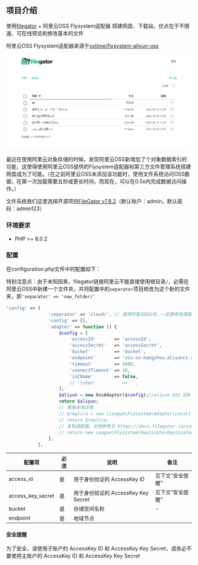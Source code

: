 ## 项目介绍

使用[filegator](https://github.com/filegator/filegator) + 阿里云OSS Flysystem适配器 搭建网盘、下载站，优点在于不限速、可在线预览和修改基本的文件

阿里云OSS Flysystem适配器来源于[xxtime/flysystem-aliyun-oss](https://github.com/xxtime/flysystem-aliyun-oss)

![](filegator.png)

最近在使用阿里云对象存储的时候，发现阿里云OSS新增加了个对象数据索引的功能，这使得使用阿里云OSS提供的Flysystem适配器和第三方文件管理系统搭建网盘成为了可能。（在之前阿里云OSS未添加该功能时，使用文件系统访问OSS数据，在第一次加载需要五秒或更长时间，而现在，可以在0.5s内完成数据访问操作。）

文件系统我们这里选择开源项目[FileGator v7.8.2](https://github.com/filegator/filegator)（默认账户：admin，默认密码：admin123）

### 环境要求

- PHP >= 8.0.2

### 配置

在configuration.php文件中的配置如下：

特别注意点：由于未知因素，filegator链接阿里云不能直接使用根目录`/`，必需在阿里云OSS中新建一个文件夹，并将配置中的`separator`项目修改为这个新的文件夹，即`'separator' => 'new_folder/'`

```php
'config' => [
                'separator' => 'cloud/', // 使用阿里云OSS时，一定要修改源路径为新建文件夹的路径
                'config' => [],
                'adapter' => function () {
                    $config = [
                        'accessId'       => 'accessId',
                        'accessSecret'   => 'accessSecret',
                        'bucket'         => 'bucket',
                        'endpoint'       => 'oss-cn-hangzhou.aliyuncs.com',
                        'timeout'        => 3600,
                        'connectTimeout' => 10,
                        'isCName'        => false,
                        // 'token'          => '',
                    ];
                    $aliyun = new OssAdapter($config);//aliyun OSS SDK Flysystem API
                    return $aliyun;
                    // 使用本地目录
                    // $replica = new \League\Flysystem\Adapter\Local(__DIR__.'/repository');
                    // return $replica;
                    // 复制适配器，文档参考见 https://docs.filegator.io/configuration/storage.html
                    // return new League\Flysystem\Replicate\ReplicateAdapter($sources, $replica);
                },
            ],
```

| 配置项            | 必须 | 说明                                | 备注             |
| ----------------- | ---- | ----------------------------------- | ---------------- |
| access_id         | 是   | 用于身份验证的 AccessKey ID         | 见下文“安全提醒” |
| access_key_secret | 是   | 用于身份验证的 AccessKey Key Secret | 见下文“安全提醒” |
| bucket            | 是   | 存储空间名称                        | -                |
| endpoint          | 是   | 地域节点                            |                  |

#### 安全提醒

为了安全，请使用子账户的 AccessKey ID 和 AccessKey Key Secret，请务必不要使用主账户的 AccessKey ID 和 AccessKey Key Secret
